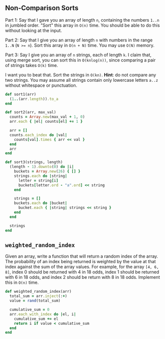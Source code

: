 ## Non-Comparison Sorts

Part 1: Say that I gave you an array of length `n`, containing the
numbers `1..n` in jumbled order. "Sort" this array in `O(n)` time. You
should be able to do this without looking at the input.

Part 2: Say that I give you an array of length `n` with numbers in the
range `1..N` (`N >= n`). Sort this array in `O(n + N)` time. You may
use `O(N)` memory.

Part 3: Say I give you an array of `n` strings, each of length `k`. I
claim that, using merge sort, you can sort this in `O(knlog(n))`,
since comparing a pair of strings takes `O(k)` time.

I want you to beat that. Sort the strings in `O(kn)`. **Hint**: do not
compare any two strings. You may assume all strings contain only
lowercase letters `a..z` without whitespace or punctuation.

```ruby
def sort1(arr)
  (1..(arr.length)).to_a
end

def sort2(arr, max_val)
  counts = Array.new(max_val + 1, 0)
  arr.each { |el| counts[el] += 1 }

  arr = []
  counts.each_index do |val|
    counts[val].times { arr << val }
  end
  arr
end

def sort3(strings, length)
  (length - 1).downto(0) do |i|
    buckets = Array.new(26) { [] }
    strings.each do |string|
      letter = string[i]
      buckets[letter.ord - "a".ord] << string
    end

    strings = []
    buckets.each do |bucket|
      bucket.each { |string| strings << string }
    end
  end

  strings
end
```

## `weighted_random_index`

Given an array, write a function that will return a random index of
the array. The probability of an index being returned is weighted by
the value at that index against the sum of the array values. For
example, for the array `[4, 6, 8]`, index 0 should be returned with 4
in 18 odds, index 1 should be returned with 6 in 18 odds, and index 2
should be return with 8 in 18 odds. Implement this in `O(n)` time.

```ruby
def weighted_random_index(arr)
  total_sum = arr.inject(:+)
  value = rand(total_sum)

  cumulative_sum = 0
  arr.each_with_index do |el, i|
    cumulative_sum += el
    return i if value < cumulative_sum
  end
end
```
